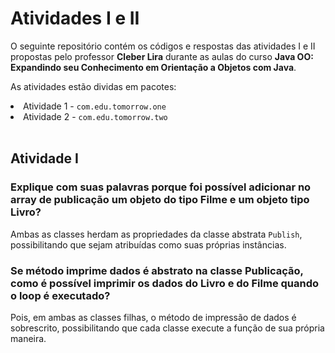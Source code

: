 <h1>Atividades I e II</h1>
<p>O seguinte repositório contém os códigos e respostas das atividades I e II propostas pelo professor <b>Cleber Lira</b> durante as aulas do curso <b>Java OO: Expandindo seu Conhecimento em Orientação a Objetos com Java</b>.</p>

<p>As atividades estão dividas em pacotes:</p>
<li>Atividade 1 - <code>com.edu.tomorrow.one</code></li>
<li>Atividade 2 - <code>com.edu.tomorrow.two</code></li>

<br>
<h2>Atividade I</h2>
<h3>Explique com suas palavras porque foi possível adicionar no array de publicação um objeto do tipo Filme e um objeto tipo Livro?</h3>
<p>Ambas as classes herdam as propriedades da classe abstrata <code>Publish</code>, possibilitando que sejam atribuídas como suas próprias instâncias.</p>

<h3>Se método imprime dados é abstrato na classe Publicação, como é possível imprimir os dados do Livro e do Filme quando o loop é executado?
</h3>
<p>Pois, em ambas as classes filhas, o método de impressão de dados é sobrescrito, possibilitando que cada classe execute a função de sua própria maneira. </p>

<br>